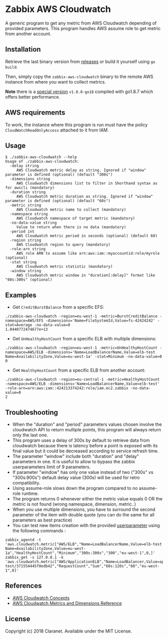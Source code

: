 # Zabbix AWS Cloudwatch

A generic program to get any metric from AWS Cloudwatch depending of provided parameters.
This program handles AWS assume role to get metric from another account.

## Installation

Retrieve the last binary version from [releases](https://github.com/claranet/zabbix-aws-cloudwatch/releases) or build it yourself using `go build`.

Then, simply copy the `zabbix-aws-cloudwatch` binary to the remote AWS instance from where you want to collect metrics.

__Note__ there is a [special version](https://github.com/claranet/zabbix-aws-cloudwatch/releases/tag/v1.0.0-go18) `v1.0.0-go18` compiled with go1.8.7 which offers better performance.

## AWS requirements

To work, the instance where this program is run must have the policy `CloudWatchReadOnlyAccess` attached to it from IAM.

## Usage

```
$ ./zabbix-aws-cloudwatch --help
Usage of ./zabbix-aws-cloudwatch:
  -delay string
     AWS Cloudwatch metric delay as string. Ignored if "window" parameter is defined (optional) (default "300s")
  -dimensions string
     AWS Cloudwatch dimensions list to filter in Shorthand syntax as for awscli (mandatory)
  -duration string
     AWS Cloudwatch metric duration as string. Ignored if "window" parameter is defined (optional) (default "60s")
  -metric string
     AWS Cloudwatch metric name to collect (mandatory)
  -namespace string
     AWS Cloudwatch namespace of target metric (mandatory)
  -no-data-value string
     Value to return when there is no data (mandatory)
  -period int
     AWS Cloudwatch metric period in seconds (optional) (default 60)
  -region string
     AWS Cloudwatch region to query (mandatory)
  -role-arn string
     AWS role ARN to assume like arn:aws:iam::myaccountid:role/myrole (optional)
  -stat string
     AWS Cloudwatch metric statistic (mandatory)
  -window string
     AWS Cloudwatch metric window in "duration[:delay]" format like "60s:300s" (optional)
```

## Examples

* Get `CreditBurstBalance` from a specific EFS:

```
./zabbix-aws-cloudwatch -region=eu-west-1 -metric=BurstCreditBalance -namespace=AWS/EFS -dimensions='Name=FileSystemId,Value=fs-42424242' -stat=Average -no-data-value=0
1.0440772474677e+13
```

* Get `UnHealthyHostCount` from a specific ELB with multiple dimensions:

```
./zabbix-aws-cloudwatch -region=eu-west-1 -metric=UnHealthyHostCount -namespace=AWS/ELB -dimensions='Name=LoadBalancerName,Value=elb-test Name=AvailabilityZone,Value=eu-west-1a' -stat=Minimum -no-data-value=0
0
```

* Get `HealthyHostCount` from a specific ELB from another account:

```
./zabbix-aws-cloudwatch -region=eu-central-1 -metric=HealthyHostCount -namespace=AWS/ELB -dimensions='Name=LoadBalancerName,Value=elb-test' -role-arn=arn:aws:iam::424213374242:role/iam.ec2.zabbix -no-data-value=0
2
```

## Troubleshooting

* When the "duration" and "period" parameters values chosen involve the cloudwatch API to return multiple points, this program will always return only the last one.
* This program uses a delay of 300s by default to retrieve data from cloudwatch because there is latency before a point is exposed with its final value but it could be decreased according to service refresh time.
* The parameter "window" include both "duration" and "delay" parameters in one. It is useful to allow to bypass the zabbix userparameters limit of 9 parameters.
* If parameter "window" has only one value instead of two ("300s" vs "300s:900s") default delay value (300s) will be used for retro compatibility.
* Using assume-role slows down the program compared to no assume-role runtime.
* The program returns 0 whenever either the metric value equals 0 OR the metric is not found (wrong namespace, dimension, metric..)
* When you use multiple dimensions, you have to surround the second parameter of the item with double quote (you can do the same for all parameters as best practice)
* You can test new items creation with the provided [userparameter](../../../zabbix_agentd.d/aws.conf) using the following commands :

```
zabbix_agentd -t 'aws.cloudwatch.metric["AWS/ELB","Name=LoadBalancerName,Value=elb-test Name=AvailabilityZone,Value=eu-west-1a","HealthyHostCount","Minimum","300s:300s","300","eu-west-1",0,]'
zabbix_get -s 127.0.0.1 -k 'aws.cloudwatch.metric["AWS/ApplicationELB","Name=LoadBalancer,Value=app/alb-test/371554445f0edb42","RequestCount","Sum","60s:120s","60","eu-west-1",0]'
```

## References

* [AWS Cloudwatch Concepts](https://docs.aws.amazon.com/AmazonCloudWatch/latest/monitoring/cloudwatch_concepts.html)
* [AWS Cloudwatch Metrics and Dimensions Reference](https://docs.aws.amazon.com/AmazonCloudWatch/latest/monitoring/CW_Support_For_AWS.html)

## License

Copyright (c) 2018 Claranet. Available under the MIT License.
